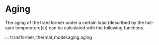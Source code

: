 <!--
SPDX-FileCopyrightText: Contributors to the Transformer Thermal Model project

SPDX-License-Identifier: MPL-2.0
-->

# Aging

The aging of the transformer under a certain load (described by
the hot-spot temperature(s)) can be calculated with the following functions.

::: transformer_thermal_model.aging.aging
